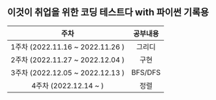 ## 이것이 취업을 위한 코딩 테스트다 with 파이썬 기록용

|               주차               | 공부내용 |
| :------------------------------: | :------: |
| 1주차 (2022.11.16 ~ 2022.11.26 ) |  그리디  |
| 2주차 (2022.11.27 ~ 2022.12.04 ) |   구현   |
| 3주차 (2022.12.05 ~ 2022.12.13 ) | BFS/DFS  |
|      4주차 (2022.12.14 ~ )       |   정렬   |
